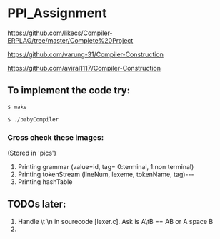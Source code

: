 # PPl_Assignment

https://github.com/likecs/Compiler-ERPLAG/tree/master/Complete%20Project 

https://github.com/varung-31/Compiler-Construction

https://github.com/aviral1117/Compiler-Construction


## To implement the code try:

  `$ make`
  
  `$ ./babyCompiler`




### Cross check these images: 
  (Stored in 'pics')
1. Printing grammar (value=id, tag= 0:terminal, 1:non terminal)
2. Printing tokenStream (lineNum, lexeme, tokenName, tag)---
3. Printing hashTable


## TODOs later:
1. Handle \t \n in sourecode [lexer.c]. Ask is A\tB == AB or A space B
2.


